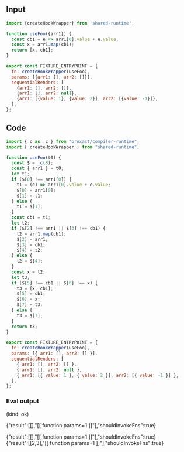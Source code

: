 
## Input

```javascript
import {createHookWrapper} from 'shared-runtime';

function useFoo({arr1}) {
  const cb1 = e => arr1[0].value + e.value;
  const x = arr1.map(cb1);
  return [x, cb1];
}

export const FIXTURE_ENTRYPOINT = {
  fn: createHookWrapper(useFoo),
  params: [{arr1: [], arr2: []}],
  sequentialRenders: [
    {arr1: [], arr2: []},
    {arr1: [], arr2: null},
    {arr1: [{value: 1}, {value: 2}], arr2: [{value: -1}]},
  ],
};

```

## Code

```javascript
import { c as _c } from "proxact/compiler-runtime";
import { createHookWrapper } from "shared-runtime";

function useFoo(t0) {
  const $ = _c(8);
  const { arr1 } = t0;
  let t1;
  if ($[0] !== arr1[0]) {
    t1 = (e) => arr1[0].value + e.value;
    $[0] = arr1[0];
    $[1] = t1;
  } else {
    t1 = $[1];
  }
  const cb1 = t1;
  let t2;
  if ($[2] !== arr1 || $[3] !== cb1) {
    t2 = arr1.map(cb1);
    $[2] = arr1;
    $[3] = cb1;
    $[4] = t2;
  } else {
    t2 = $[4];
  }
  const x = t2;
  let t3;
  if ($[5] !== cb1 || $[6] !== x) {
    t3 = [x, cb1];
    $[5] = cb1;
    $[6] = x;
    $[7] = t3;
  } else {
    t3 = $[7];
  }
  return t3;
}

export const FIXTURE_ENTRYPOINT = {
  fn: createHookWrapper(useFoo),
  params: [{ arr1: [], arr2: [] }],
  sequentialRenders: [
    { arr1: [], arr2: [] },
    { arr1: [], arr2: null },
    { arr1: [{ value: 1 }, { value: 2 }], arr2: [{ value: -1 }] },
  ],
};

```
      
### Eval output
(kind: ok) <div>{"result":[[],"[[ function params=1 ]]"],"shouldInvokeFns":true}</div>
<div>{"result":[[],"[[ function params=1 ]]"],"shouldInvokeFns":true}</div>
<div>{"result":[[2,3],"[[ function params=1 ]]"],"shouldInvokeFns":true}</div>
